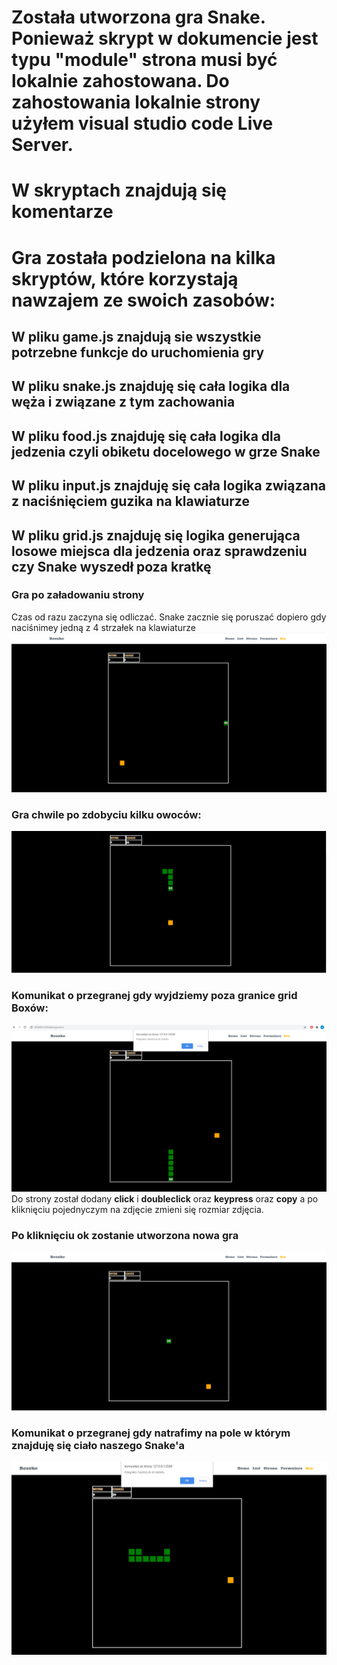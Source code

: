 # Została utworzona gra Snake. Ponieważ skrypt w dokumencie jest typu **"module"** strona musi być lokalnie zahostowana. Do zahostowania lokalnie strony użyłem visual studio code Live Server.

# W skryptach znajdują się komentarze

# Gra została podzielona na kilka skryptów, które korzystają nawzajem ze swoich zasobów:

## W pliku game.js znajdują sie wszystkie potrzebne funkcje do uruchomienia gry

## W pliku snake.js znajduję się cała logika dla węża i związane z tym zachowania

## W pliku food.js znajduję się cała logika dla jedzenia czyli obiketu docelowego w grze Snake

## W pliku input.js znajduję się cała logika związana z naciśnięciem guzika na klawiaturze

## W pliku grid.js znajduję się logika generująca losowe miejsca dla jedzenia oraz sprawdzeniu czy Snake wyszedł poza kratkę

### Gra po załadowaniu strony
Czas od razu zaczyna się odliczać. Snake zacznie się poruszać dopiero gdy naciśnimey jedną z 4 strzałek na klawiaturze
![](https://github.com/Reszke97/projektowanie-serwisow-www-Reszke-185ic/blob/main/lab4/ZrzutyStrony/s6.PNG)

### Gra chwile po zdobyciu kilku owoców:
![](https://github.com/Reszke97/projektowanie-serwisow-www-Reszke-185ic/blob/main/lab4/ZrzutyStrony/s2.PNG)

### Komunikat o przegranej gdy wyjdziemy poza granice grid Boxów:
![](https://github.com/Reszke97/projektowanie-serwisow-www-Reszke-185ic/blob/main/lab4/ZrzutyStrony/s3.PNG)
Do strony został dodany **click** i **doubleclick** oraz **keypress** oraz **copy** a po kliknięciu pojednyczym na zdjęcie zmieni się rozmiar zdjęcia.

### Po kliknięciu ok zostanie utworzona nowa gra
![](https://github.com/Reszke97/projektowanie-serwisow-www-Reszke-185ic/blob/main/lab4/ZrzutyStrony/s4.PNG)

### Komunikat o przegranej gdy natrafimy na pole w którym znajduję się ciało naszego Snake'a
![](https://github.com/Reszke97/projektowanie-serwisow-www-Reszke-185ic/blob/main/lab4/ZrzutyStrony/s7.PNG)
